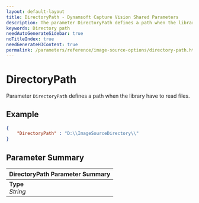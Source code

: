 ```yaml
---
layout: default-layout
title: DirectoryPath - Dynamsoft Capture Vision Shared Parameters
description: The parameter DirectoryPath defines a path when the library have to read files.
keywords: Directory path
needAutoGenerateSidebar: true
noTitleIndex: true
needGenerateH3Content: true
permalink: /parameters/reference/image-source-options/directory-path.html
---
```


# DirectoryPath

Parameter `DirectoryPath` defines a path when the library have to read files.

## Example

```json
{
    "DirectoryPath" : "D:\\ImageSourceDirectory\\"
}
```

## Parameter Summary

| DirectoryPath Parameter Summary |
| :------------- |
| **Type**<br>*String* |
